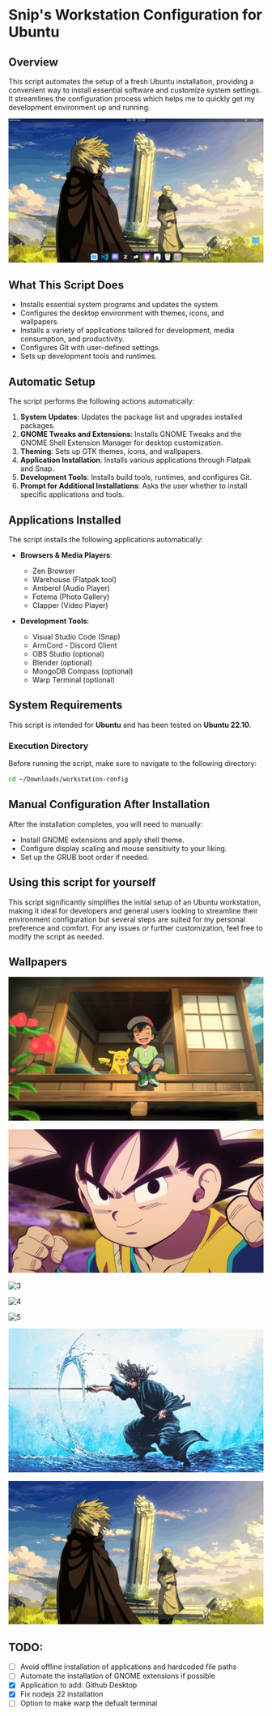 # Snip's Workstation Configuration  for Ubuntu

## Overview

This script automates the setup of a fresh Ubuntu installation, providing a convenient way to install essential software and customize system settings. It streamlines the configuration process which helps me to quickly get my development environment up and running.

![ss](ss.png)

## What This Script Does

- Installs essential system programs and updates the system.
- Configures the desktop environment with themes, icons, and wallpapers.
- Installs a variety of applications tailored for development, media consumption, and productivity.
- Configures Git with user-defined settings.
- Sets up development tools and runtimes.

## Automatic Setup

The script performs the following actions automatically:

1. **System Updates**: Updates the package list and upgrades installed packages.
2. **GNOME Tweaks and Extensions**: Installs GNOME Tweaks and the GNOME Shell Extension Manager for desktop customization.
3. **Theming**: Sets up GTK themes, icons, and wallpapers.
4. **Application Installation**: Installs various applications through Flatpak and Snap.
5. **Development Tools**: Installs build tools, runtimes, and configures Git.
6. **Prompt for Additional Installations**: Asks the user whether to install specific applications and tools.

## Applications Installed

The script installs the following applications automatically:

- **Browsers & Media Players**:
  - Zen Browser
  - Warehouse (Flatpak tool)
  - Amberol (Audio Player)
  - Fotema (Photo Gallery)
  - Clapper (Video Player)
  
- **Development Tools**:
  - Visual Studio Code (Snap)
  - ArmCord - Discord Client
  - OBS Studio (optional)
  - Blender (optional)
  - MongoDB Compass (optional)
  - Warp Terminal (optional)

## System Requirements

This script is intended for **Ubuntu** and has been tested on **Ubuntu 22.10**. 

### Execution Directory

Before running the script, make sure to navigate to the following directory:

```bash
cd ~/Downloads/workstation-config
```

## Manual Configuration After Installation

After the installation completes, you will need to manually:

- Install GNOME extensions and apply shell theme. 
- Configure display scaling and mouse sensitivity to your liking.
- Set up the GRUB boot order if needed.

## Using this script for yourself

This script significantly simplifies the initial setup of an Ubuntu workstation, making it ideal for developers and general users looking to streamline their environment configuration but several steps are suited for my personal preference and comfort. For any issues or further customization, feel free to modify the script as needed.

## Wallpapers

![1](wallpapers/1.jpg)

![2](wallpapers/2.jpg)

![3](wallpapers/3.jpg)

![4](wallpapers/4.jpg)

![5](wallpapers/5.jpg)

![6](wallpapers/6.jpg)

![7](wallpapers/7.jpg)

## TODO:
- [ ] Avoid offline installation of applications and hardcoded file paths
- [ ] Automate the installation of GNOME extensions if possible
- [x] Application to add: Github Desktop
- [x] Fix nodejs 22 installation
- [ ] Option to make warp the defualt terminal
